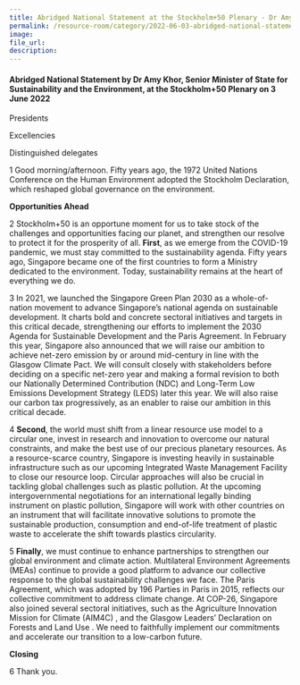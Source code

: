 ```yaml
---  
title: Abridged National Statement at the Stockholm+50 Plenary - Dr Amy Khor  
permalink: /resource-room/category/2022-06-03-abridged-national-statement-at-the-stockholm+50-plenary/  
image:  
file_url:  
description:  
---  
```


#### Abridged National Statement by Dr Amy Khor, Senior Minister of State for Sustainability and the Environment, at the Stockholm+50 Plenary on 3 June 2022  

Presidents

Excellencies 

Distinguished delegates

1 Good morning/afternoon. Fifty years ago, the 1972 United Nations Conference on the Human Environment adopted the Stockholm Declaration, which reshaped global governance on the environment. 

**Opportunities Ahead**

2 Stockholm+50 is an opportune moment for us to take stock of the challenges and opportunities facing our planet, and strengthen our resolve to protect it for the prosperity of all. **First**, as we emerge from the COVID-19 pandemic, we must stay committed to the sustainability agenda. Fifty years ago, Singapore became one of the first countries to form a Ministry dedicated to the environment. Today, sustainability remains at the heart of everything we do. 

3 In 2021, we launched the Singapore Green Plan 2030 as a whole-of-nation movement to advance Singapore’s national agenda on sustainable development. It charts bold and concrete sectoral initiatives and targets in this critical decade, strengthening our efforts to implement the 2030 Agenda for Sustainable Development and the Paris Agreement. In February this year, Singapore also announced that we will raise our ambition to achieve net-zero emission by or around mid-century in line with the Glasgow Climate Pact. We will consult closely with stakeholders before deciding on a specific net-zero year and making a formal revision to both our Nationally Determined Contribution (NDC) and Long-Term Low Emissions Development Strategy (LEDS) later this year. We will also raise our carbon tax progressively, as an enabler to raise our ambition in this critical decade. 

4 **Second**, the world must shift from a linear resource use model to a circular one, invest in research and innovation to overcome our natural constraints, and make the best use of our precious planetary resources. As a resource-scarce country, Singapore is investing heavily in sustainable infrastructure such as our upcoming Integrated Waste Management Facility to close our resource loop. Circular approaches will also be crucial in tackling global challenges such as plastic pollution. At the upcoming intergovernmental negotiations for an international legally binding instrument on plastic pollution, Singapore will work with other countries on an instrument that will facilitate innovative solutions to promote the sustainable production, consumption and end-of-life treatment of plastic waste to accelerate the shift towards plastics circularity.  

5 **Finally**, we must continue to enhance partnerships to strengthen our global environment and climate action. Multilateral Environment Agreements (MEAs) continue to provide a good platform to advance our collective response to the global sustainability challenges we face. The Paris Agreement, which was adopted by 196 Parties in Paris in 2015, reflects our collective commitment to address climate change. At COP-26, Singapore also joined several sectoral initiatives, such as the Agriculture Innovation Mission for Climate (AIM4C) , and the Glasgow Leaders’ Declaration on Forests and Land Use . We need to faithfully implement our commitments and accelerate our transition to a low-carbon future. 

**Closing**

6 Thank you.
